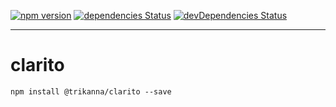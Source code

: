 [![npm version](https://badge.fury.io/js/%40trikanna%2Fclarito.svg)](https://badge.fury.io/js/%40trikanna%2Fclarito)
[![dependencies Status](https://david-dm.org/trikanna/clarito/status.svg)](https://david-dm.org/trikanna/clarito)
[![devDependencies Status](https://david-dm.org/trikanna/clarito/dev-status.svg)](https://david-dm.org/trikanna/clarito?type=dev)

<hr>

# clarito

```npm install @trikanna/clarito --save```
